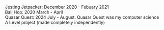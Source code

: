 Jesting Jetpacker: December 2020 - Febuary 2021<br>
Ball Hop: 2020 March - April <br>
Quasar Quest: 2024 July - August. Quasar Quest was my computer science A Level project (made completely independently)
